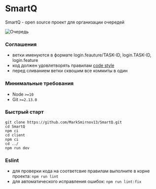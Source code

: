 # SmartQ

SmartQ - open source проект для организации очередей

![Очередь](http://cppstudio.com/wp-content/images/article/queue.jpg)

### Соглашения
+ ветки именуются в формате login.feauture/TASK-ID, login.TASK-ID, login.feature
+ код должен удовлетворять правилам [code style](https://github.com/airbnb/javascript)
+ перед сливанием ветки сквошим все коммиты в один

### Минимальные требования
+ Node `>=10`
+ Git `>=2.13.0`

### Быстрый старт
```
git clone https://github.com/MarkSmirnov13/SmartQ.git
cd SmartQ
npm ci
cd client
npm ci
cd ../
npm run dev
```

### Eslint
+ для проверки кода на соответсвие правилам выполните в корне проекта: `npm run lint`
+ для автоматического исправления ошибок: `npm run lint:fix`